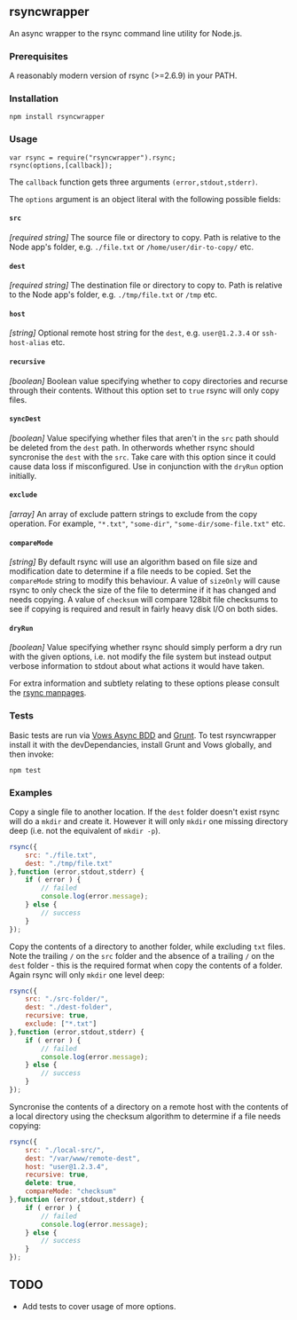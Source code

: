## rsyncwrapper

An async wrapper to the rsync command line utility for Node.js.

### Prerequisites

A reasonably modern version of rsync (>=2.6.9) in your PATH.

### Installation

    npm install rsyncwrapper

### Usage

    var rsync = require("rsyncwrapper").rsync;
    rsync(options,[callback]);

The `callback` function gets three arguments `(error,stdout,stderr)`.

The `options` argument is an object literal with the following possible fields:

#### `src`

*[required string]* The source file or directory to copy. Path is relative to the Node app's folder, e.g. `./file.txt` or `/home/user/dir-to-copy/` etc.

#### `dest`

*[required string]* The destination file or directory to copy to. Path is relative to the Node app's folder, e.g. `./tmp/file.txt` or `/tmp` etc.

#### `host`

*[string]* Optional remote host string for the `dest`, e.g. `user@1.2.3.4` or `ssh-host-alias` etc.

#### `recursive`

*[boolean]* Boolean value specifying whether to copy directories and recurse through their contents. Without this option set to `true` rsync will only copy files.

#### `syncDest`

*[boolean]* Value specifying whether files that aren't in the `src` path should be deleted from the `dest` path. In otherwords whether rsync should syncronise the `dest` with the `src`. Take care with this option since it could cause data loss if misconfigured. Use in conjunction with the `dryRun` option initially.

#### `exclude`

*[array]* An array of exclude pattern strings to exclude from the copy operation. For example, `"*.txt"`, `"some-dir"`, `"some-dir/some-file.txt"` etc.

#### `compareMode`

*[string]* By default rsync will use an algorithm based on file size and modification date to determine if a file needs to be copied. Set the `compareMode` string to modify this behaviour. A value of `sizeOnly` will cause rsync to only check the size of the file to determine if it has changed and needs copying. A value of `checksum` will compare 128bit file checksums to see if copying is required and result in fairly heavy disk I/O on both sides.

#### `dryRun`

*[boolean]* Value specifying whether rsync should simply perform a dry run with the given options, i.e. not modify the file system but instead output verbose information to stdout about what actions it would have taken.

For extra information and subtlety relating to these options please consult the [rsync manpages](http://linux.die.net/man/1/rsync).

### Tests

Basic tests are run via [Vows Async BDD](http://vowsjs.org/) and [Grunt](http://gruntjs.com/). To test rsyncwrapper install it with the devDependancies, install Grunt and Vows globally, and then invoke:

    npm test

### Examples

Copy a single file to another location. If the `dest` folder doesn't exist rsync will do a `mkdir` and create it. However it will only `mkdir` one missing directory deep (i.e. not the equivalent of `mkdir -p`).

```javascript
rsync({
    src: "./file.txt",
    dest: "./tmp/file.txt"
},function (error,stdout,stderr) {
    if ( error ) {
        // failed
        console.log(error.message);
    } else {
        // success
    }
});
```

Copy the contents of a directory to another folder, while excluding `txt` files. Note the trailing `/` on the `src` folder and the absence of a trailing `/` on the `dest` folder - this is the required format when copy the contents of a folder. Again rsync will only `mkdir` one level deep:

```javascript
rsync({
    src: "./src-folder/",
    dest: "./dest-folder",
    recursive: true,
    exclude: ["*.txt"]
},function (error,stdout,stderr) {
    if ( error ) {
        // failed
        console.log(error.message);
    } else {
        // success
    }
});
```

Syncronise the contents of a directory on a remote host with the contents of a local directory using the checksum algorithm to determine if a file needs copying:

```javascript
rsync({
    src: "./local-src/",
    dest: "/var/www/remote-dest",
    host: "user@1.2.3.4",
    recursive: true,
    delete: true,
    compareMode: "checksum"
},function (error,stdout,stderr) {
    if ( error ) {
        // failed
        console.log(error.message);
    } else {
        // success
    }
});
```

## TODO

- Add tests to cover usage of more options.